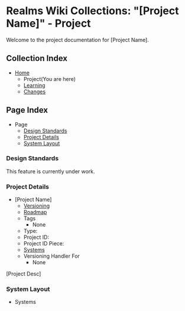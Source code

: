 [Page]:link

[Page Home]:https://github.com/Ancient-Majik-Tech/Learn.Tutorial.Collections/blob/main/Project/Extends/ProjectUpdateInWorks.md
[Page Learn Home]:https://github.com/Ancient-Majik-Tech/Learn.Tutorial.Collections/blob/main/Project/Extends/ProjectUpdateInWorks.md
[Page Changes Home]:https://github.com/Ancient-Majik-Tech/Learn.Tutorial.Collections/blob/main/Project/Extends/ProjectUpdateInWorks.md
[Page Roadmap Home]:https://github.com/Ancient-Majik-Tech/Learn.Tutorial.Collections/blob/main/Project/Extends/ProjectUpdateInWorks.md

[Sec Standards]:link#design-standards
[Sec Details]:link#project-details
[Sec Layout]:link#system-layout

# Realms Wiki Collections: "[Project Name]" - Project

Welcome to the project documentation for [Project Name].


## Collection Index

- [Home][Page Home] 
	- Project(You are here)
	- [Learning][Page Learn Home]
	- [Changes][Page Changes Home]

## Page Index

- Page
	- [Design Standards][Sec Standards]
	- [Project Details][Sec Details]
	- [System Layout][Sec Layout]

### Design Standards

This feature is currently under work.

### Project Details

- [Project Name]
	- [Versioning][Page Changes Home]
	- [Roadmap][Page Roadmap Home]
	- Tags
		- None
	- Type: 
	- Project ID:
	- Project ID Piece:
	- [Systems][Sec Layout]
	- Versioning Handler For
		- None

[Project Desc]

### System Layout

- Systems